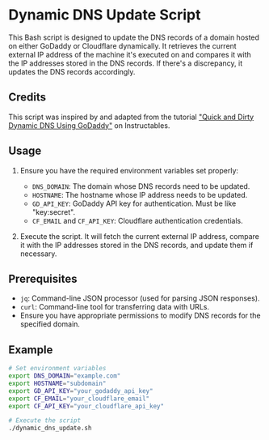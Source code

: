 # Dynamic DNS Update Script

This Bash script is designed to update the DNS records of a domain hosted on either GoDaddy or Cloudflare dynamically. It retrieves the current external IP address of the machine it's executed on and compares it with the IP addresses stored in the DNS records. If there's a discrepancy, it updates the DNS records accordingly.

## Credits

This script was inspired by and adapted from the tutorial ["Quick and Dirty Dynamic DNS Using GoDaddy"](https://www.instructables.com/Quick-and-Dirty-Dynamic-DNS-Using-GoDaddy/) on Instructables.

## Usage

1. Ensure you have the required environment variables set properly:
   - `DNS_DOMAIN`: The domain whose DNS records need to be updated.
   - `HOSTNAME`: The hostname whose IP address needs to be updated.
   - `GD_API_KEY`: GoDaddy API key for authentication. Must be like "key:secret".
   - `CF_EMAIL` and `CF_API_KEY`: Cloudflare authentication credentials.

2. Execute the script. It will fetch the current external IP address, compare it with the IP addresses stored in the DNS records, and update them if necessary.

## Prerequisites

- `jq`: Command-line JSON processor (used for parsing JSON responses).
- `curl`: Command-line tool for transferring data with URLs.
- Ensure you have appropriate permissions to modify DNS records for the specified domain.

## Example

```bash
# Set environment variables
export DNS_DOMAIN="example.com"
export HOSTNAME="subdomain"
export GD_API_KEY="your_godaddy_api_key"
export CF_EMAIL="your_cloudflare_email"
export CF_API_KEY="your_cloudflare_api_key"

# Execute the script
./dynamic_dns_update.sh
```
